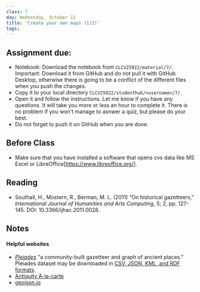 ```yaml
---
class: 7
day: Wednesday, October 12
title: 'Create your own maps (1/2)'
tags: 
---
```


## Assignment due: 
- Notebook: Download the notebook from `CLCV25922/material/7/`. Important: Download it from GitHub and do not pull it with GitHub Desktop, otherwise there is going to be a conflict of the different files when you push the changes. 
- Copy it to your local directory `CLCV25922/studenthub/<username>/7/`.
- Open it and follow the instructions. Let me know if you have any questions. It will take you more or less an hour to complete it. There is no problem if you won't manage to asnwer a quiz, but please do your best.  
- Do not forget to push it on GitHub when you are done.

## Before Class 
- Make sure that you have installed a software that opens cvs data like MS Excel or LibreOffice[https://www.libreoffice.org/].

## Reading 
- Southall, H., Mostern, R., Berman, M. L. (2011) “On historical gazetteers,” _International Journal of Humanities and Arts Computing_, 5; 2, pp. 127-145. DOI: 10.3366/ijhac.2011.0028.

## Notes

#### Helpful websites
- [_Pleiades_](https://pleiades.stoa.org/) "a community-built gazetteer and graph of ancient places." Pleiades dataset may be downloaded in [CSV, JSON, KML, and RDF formats](https://pleiades.stoa.org/downloads).
- [Antiquity À-la-carte](http://awmc.unc.edu/awmc/applications/alacarte/)
- [geojson.io](http://geojson.io/)
